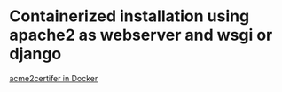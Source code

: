 # Containerized installation using apache2 as webserver and wsgi or django
[acme2certifer in Docker](.../examples/Docker)
